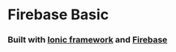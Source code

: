 # Firebase Basic
### Built with [Ionic framework](https://ionicframework.com/) and [Firebase](https://firebase.google.com/?gclid=CjwKCAjwmv-DBhAMEiwA7xYrd6Y-rjNZiO7_QI_RHNZWfveAqp8gHsrZ48LJM05mnKILDEdJHBES5xoCrVUQAvD_BwE&gclsrc=aw.ds)
